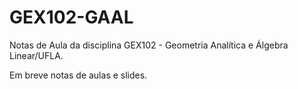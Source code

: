 # GEX102-GAAL
Notas de Aula da disciplina GEX102 - Geometria Analítica e Álgebra Linear/UFLA.

Em breve notas de aulas e slides.
